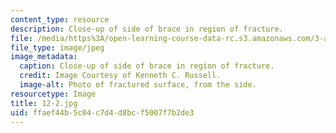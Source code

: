 ```yaml
---
content_type: resource
description: Close-up of side of brace in region of fracture.
file: /media/https%3A/open-learning-course-data-rc.s3.amazonaws.com/3-a27-case-studies-in-forensic-metallurgy-fall-2007/ffaef44b5c04c7d4d8bcf5007f7b2de3_12-2.jpg
file_type: image/jpeg
image_metadata:
  caption: Close-up of side of brace in region of fracture.
  credit: Image Courtesy of Kenneth C. Russell.
  image-alt: Photo of fractured surface, from the side.
resourcetype: Image
title: 12-2.jpg
uid: ffaef44b-5c04-c7d4-d8bc-f5007f7b2de3
---
```

